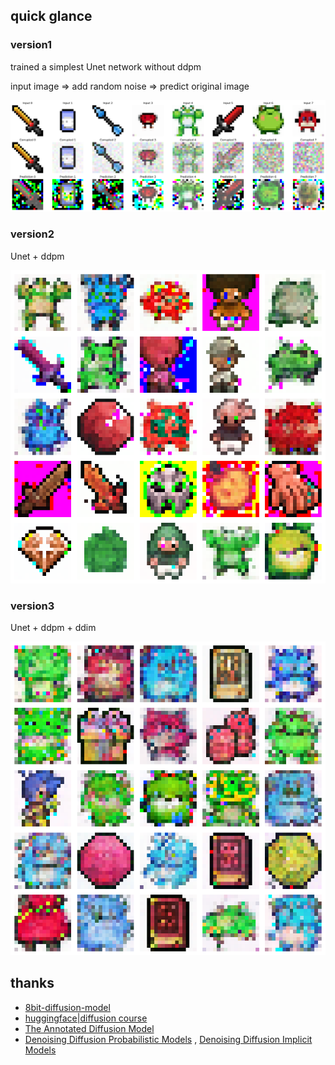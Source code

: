 ## quick glance

### version1

trained a simplest Unet network without ddpm

input image => add random noise => predict original image

![version1_prediction](./image/version1_model_predictions.png)

### version2

Unet + ddpm

![version2_prediction](./image/version2_model_predictions.png)

### version3

Unet + ddpm + ddim

![version3_prediction](./image/version3_model_predictions.png)

## thanks

- [8bit-diffusion-model](https://github.com/brain-xiang/8bit-diffusion-model/tree/main)
- [huggingface|diffusion course](https://huggingface.co/learn/diffusion-course/unit0/1)
- [The Annotated Diffusion Model](https://huggingface.co/blog/annotated-diffusion)
- [Denoising Diffusion Probabilistic Models](https://arxiv.org/abs/2006.11239) , [Denoising Diffusion Implicit Models](https://arxiv.org/abs/2010.02502)
